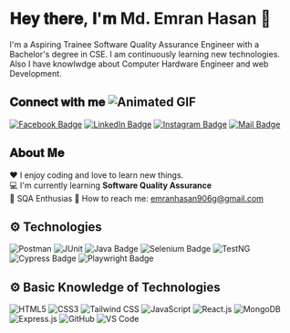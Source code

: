 
# 𝐇𝐞𝐲 𝐭𝐡𝐞𝐫𝐞, 𝐈'𝐦 Md. Emran Hasan 👋

I'm a Aspiring Trainee Software Quality Assurance Engineer with a Bachelor's degree in CSE.  I am continuously learning new technologies. Also I have knowlwdge about Computer Hardware Engineer and web Development.

## 𝐂𝐨𝐧𝐧𝐞𝐜𝐭 𝐰𝐢𝐭𝐡 𝐦𝐞 ![Animated GIF](https://example.com/animated.gif)
[![Facebook Badge](https://img.shields.io/badge/Facebook-1877F2?style=for-the-badge&logo=facebook&logoColor=white)](https://facebook.com/mahamudulhasan.me)
[![LinkedIn Badge](https://img.shields.io/badge/LinkedIn-0077B5?style=for-the-badge&logo=linkedin&logoColor=white)](https://www.linkedin.com/in/emran-hasan/)
[![Instagram Badge](https://img.shields.io/badge/Instagram-E4405F?style=for-the-badge&logo=instagram&logoColor=white)](https://instagram.com/emran_hasan)
[![Mail Badge](https://img.shields.io/badge/Gmail-D14836?style=for-the-badge&logo=gmail&logoColor=white)](mailto:emranhasan906@gmail.com)

## 𝐀𝐛𝐨𝐮𝐭 𝐌𝐞

:hearts: I enjoy coding and love to learn new things. <br>
:computer: I'm currently learning <strong>Software Quality Assurance</strong> <br>
🌿 SQA Enthusias
📧 How to reach me: emranhasan906g@gmail.com <br>

## ⚙️ Technologies
![Postman](https://img.shields.io/badge/-Postman-FF6C37?style=flat-square&logo=postman)
![JUnit](https://img.shields.io/badge/-JUnit-25A162?style=flat-square&logo=junit)
![Java Badge](https://img.shields.io/badge/-Java-007396?style=flat-square&logo=java)
![Selenium Badge](https://img.shields.io/badge/-Selenium-43B02A?style=flat-square&logo=selenium)
![TestNG](https://img.shields.io/badge/-TestNG-FF6C37?style=flat-square&logo=TestNG)
![Cypress Badge](https://img.shields.io/badge/-Cypress-17202C?style=flat-square&logo=cypress)
![Playwright Badge](https://img.shields.io/badge/-Playwright-2EAD33?style=flat-square&logo=microsoft)

## ⚙️ Basic Knowledge of Technologies
![HTML5](https://img.shields.io/badge/-HTML5-E34F26?style=flat-square&logo=html5&logoColor=white)
![CSS3](https://img.shields.io/badge/-CSS3-1572B6?style=flat-square&logo=css3&logoColor=white)
![Tailwind CSS](https://img.shields.io/badge/-Tailwind_CSS-38B2AC?style=flat-square&logo=tailwind-css&logoColor=white)
![JavaScript](https://img.shields.io/badge/-JavaScript-F7DF1E?style=flat-square&logo=javascript&logoColor=black)
![React.js](https://img.shields.io/badge/-React.js-61DAFB?style=flat-square&logo=react&logoColor=black)
![MongoDB](https://img.shields.io/badge/-MongoDB-47A248?style=flat-square&logo=mongodb&logoColor=white)
![Express.js](https://img.shields.io/badge/-Express.js-000000?style=flat-square&logo=express&logoColor=white)
![GitHub](https://img.shields.io/badge/-GitHub-181717?style=flat-square&logo=github)
![VS Code](https://img.shields.io/badge/-VS_Code-007ACC?style=flat-square&logo=visual-studio-code)

